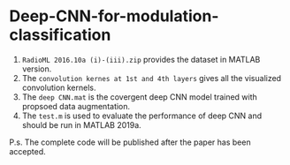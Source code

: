 # Deep-CNN-for-modulation-classification

1. `RadioML 2016.10a (i)-(iii).zip` provides the dataset in MATLAB version.
2. The `convolution kernes at 1st and 4th layers` gives all the visualized convolution kernels.
3. The `deep CNN.mat` is the covergent deep CNN model trained with propsoed data augmentation.
4. The `test.m` is used to evaluate the performance of deep CNN and should be run in MATLAB 2019a.

P.s. The complete code will be published after the paper has been accepted.
